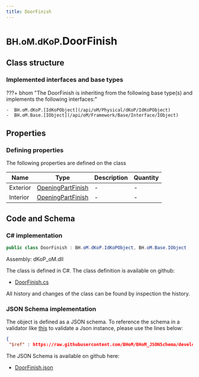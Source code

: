 ```yaml
---
title: DoorFinish
---
```


# <small>BH.oM.dKoP.</small>**DoorFinish**



## Class structure

### Implemented interfaces and base types

???+ bhom "The DoorFinish is inheriting from the following base type(s) and implements the following interfaces:"

    -  BH.oM.dKoP.[IdKoPObject](/api/oM/Physical/dKoP/IdKoPObject)
    -  BH.oM.Base.[IObject](/api/oM/Framework/Base/Interface/IObject)


## Properties



### Defining properties

The following properties are defined on the class

| Name             | Type             | Description      | Quantity         |
|------------------|------------------|------------------|------------------|
| Exterior | [OpeningPartFinish](/api/oM/Physical/dKoP/Geometry/Openings/OpeningPartFinish) | - | - |
| Interior | [OpeningPartFinish](/api/oM/Physical/dKoP/Geometry/Openings/OpeningPartFinish) | - | - |


## Code and Schema

### C# implementation

``` C# title="C#"
public class DoorFinish : BH.oM.dKoP.IdKoPObject, BH.oM.Base.IObject
```

Assembly: dKoP_oM.dll

The class is defined in C#. The class definition is available on github:

- [DoorFinish.cs](https://github.com/BHoM/dKoP_Toolkit/blob/develop/dKoP_oM/Geometry\Openings\DoorFinish.cs)

All history and changes of the class can be found by inspection the history.
### JSON Schema implementation

The object is defined as a JSON schema. To reference the schema in a validator like [this](https://www.jsonschemavalidator.net/) to validate a Json instance, please use the lines below:

``` json title="JSON Schema"
{
 "$ref" : https://raw.githubusercontent.com/BHoM/BHoM_JSONSchema/develop/dKoP_oM/DoorFinish.json}
```

The JSON Schema is available on github here:

- [DoorFinish.json](https://github.com/BHoM/BHoM_JSONSchema/blob/develop/dKoP_oM/DoorFinish.json)
